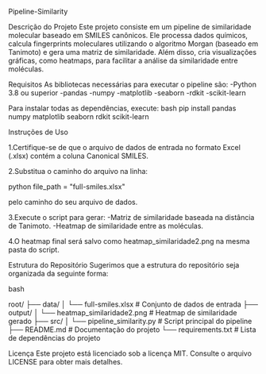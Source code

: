 Pipeline-Similarity

Descrição do Projeto
Este projeto consiste em um pipeline de similaridade molecular baseado em SMILES canônicos. Ele processa dados químicos, calcula fingerprints moleculares utilizando o algoritmo Morgan (baseado em Tanimoto) e gera uma matriz de similaridade. Além disso, cria visualizações gráficas, como heatmaps, para facilitar a análise da similaridade entre moléculas.

Requisitos
As bibliotecas necessárias para executar o pipeline são:
-Python 3.8 ou superior
-pandas
-numpy
-matplotlib
-seaborn
-rdkit
-scikit-learn


Para instalar todas as dependências, execute:
bash
pip install pandas numpy matplotlib seaborn rdkit scikit-learn


Instruções de Uso

1.Certifique-se de que o arquivo de dados de entrada no formato Excel (.xlsx) contém a coluna Canonical SMILES.
   
2.Substitua o caminho do arquivo na linha:

python
file_path = "full-smiles.xlsx"

pelo caminho do seu arquivo de dados.

3.Execute o script para gerar:
-Matriz de similaridade baseada na distância de Tanimoto.
-Heatmap de similaridade entre as moléculas.

4.O heatmap final será salvo como heatmap_similaridade2.png na mesma pasta do script.

Estrutura do Repositório
Sugerimos que a estrutura do repositório seja organizada da seguinte forma:

bash

root/
├── data/
│   └── full-smiles.xlsx           # Conjunto de dados de entrada
├── output/
│   └── heatmap_similaridade2.png  # Heatmap de similaridade gerado
├── src/
│   └── pipeline_similarity.py     # Script principal do pipeline
├── README.md                      # Documentação do projeto
└── requirements.txt               # Lista de dependências do projeto


Licença
Este projeto está licenciado sob a licença MIT. Consulte o arquivo LICENSE para obter mais detalhes.
